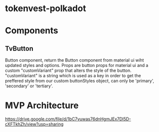# tokenvest-polkadot

# Components
## TvButton
Button component, return the Button component from material ui wiht updated styles and options. Props are button props for material ui and a custom "customVariant" prop that alters the style of the button. "customVariant" is a string which is used as a key in order to get the preffered style from our custom buttonStyles object, can only be 'primary', 'secondary' or 'tertiary'.

# MVP Architecture
https://drive.google.com/file/d/1bC7vuwas76dnHgmJEx7Dl5D-cXFTkhZh/view?usp=sharing
